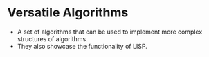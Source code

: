 # Versatile Algorithms

* A set of algorithms that can be used to implement more complex structures of algorithms.
* They also showcase the functionality of LISP.
